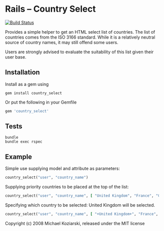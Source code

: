 # Rails – Country Select
[![Build Status](https://travis-ci.org/stefanpenner/country_select.png?branch=master)](https://travis-ci.org/stefanpenner/country_select)

Provides a simple helper to get an HTML select list of countries.  The list of countries comes
from the ISO 3166 standard.  While it is a relatively neutral source of country names, it may
still offend some users.

Users are strongly advised to evaluate the suitability of this list given their user base.

## Installation

Install as a gem using

```shell
gem install country_select
```
Or put the following in your Gemfile

```ruby
gem 'country_select'
```

## Tests

```shell
bundle
bundle exec rspec
```

## Example

Simple use supplying model and attribute as parameters:

```ruby
country_select("user", "country_name")
```

Supplying priority countries to be placed at the top of the list:

```ruby
country_select("user", "country_name", [ "United Kingdom", "France", "Germany" ])
```

Specifying which country to be selected:
United Kingdom will be selected.

```ruby
country_select("user", "country_name", [ "+United Kingdom+", "France", "Germany" ])
```

Copyright (c) 2008 Michael Koziarski, released under the MIT license
